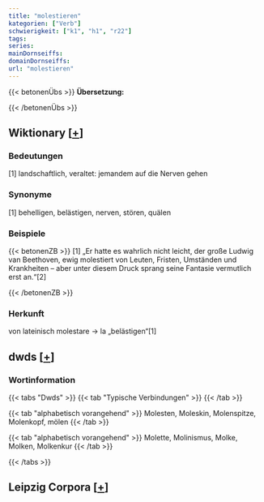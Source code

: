 ```yaml
---
title: "molestieren"
kategorien: ["Verb"]
schwierigkeit: ["k1", "h1", "r22"]
tags:
series:
mainDornseiffs:
domainDornseiffs:
url: "molestieren"
---
```


{{< betonenÜbs >}}
**Übersetzung:**  
  
{{< /betonenÜbs >}}

## Wiktionary [[+](https://de.wiktionary.org/wiki/molestieren)]

### Bedeutungen
[1] landschaftlich, veraltet: jemandem auf die Nerven gehen  

### Synonyme
[1] behelligen, belästigen, nerven, stören, quälen  

### Beispiele
{{< betonenZB >}}
[1] „Er hatte es wahrlich nicht leicht, der große Ludwig van Beethoven, ewig molestiert von Leuten, Fristen, Umständen und Krankheiten – aber unter diesem Druck sprang seine Fantasie vermutlich erst an.“[2]  

{{< /betonenZB >}}
### Herkunft
von lateinisch molestare → la „belästigen“[1]  



## dwds [[+](https://www.dwds.de/wb/molestieren)]

### Wortinformation
{{< tabs "Dwds" >}}
{{< tab "Typische Verbindungen" >}}
{{< /tab >}}

{{< tab "alphabetisch vorangehend" >}}
Molesten, Moleskin, Molenspitze, Molenkopf, mölen
{{< /tab >}}

{{< tab "alphabetisch vorangehend" >}}
Molette, Molinismus, Molke, Molken, Molkenkur
{{< /tab >}}

{{< /tabs >}}

## Leipzig Corpora [[+](https://corpora.uni-leipzig.de/en/res?word=molestieren&corpusId=deu_newscrawl-public_2018)]

